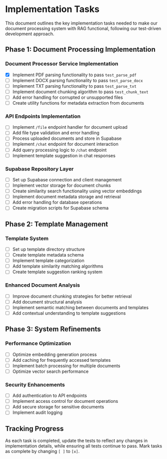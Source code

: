 # Implementation Tasks

This document outlines the key implementation tasks needed to make our document processing system with RAG functional, following our test-driven development approach.

## Phase 1: Document Processing Implementation

### Document Processor Service Implementation
- [x] Implement PDF parsing functionality to pass `test_parse_pdf`
- [ ] Implement DOCX parsing functionality to pass `test_parse_docx`
- [ ] Implement TXT parsing functionality to pass `test_parse_txt`
- [ ] Implement document chunking algorithm to pass `test_chunk_text`
- [ ] Add error handling for corrupted or unsupported files
- [ ] Create utility functions for metadata extraction from documents

### API Endpoints Implementation
- [ ] Implement `/file` endpoint handler for document upload
- [ ] Add file type validation and error handling
- [ ] Process uploaded documents and store in Supabase
- [ ] Implement `/chat` endpoint for document interaction
- [ ] Add query processing logic to `/chat` endpoint
- [ ] Implement template suggestion in chat responses

### Supabase Repository Layer
- [ ] Set up Supabase connection and client management
- [ ] Implement vector storage for document chunks
- [ ] Create similarity search functionality using vector embeddings
- [ ] Implement document metadata storage and retrieval
- [ ] Add error handling for database operations
- [ ] Create migration scripts for Supabase schema

## Phase 2: Template Management

### Template System
- [ ] Set up template directory structure
- [ ] Create template metadata schema
- [ ] Implement template categorization
- [ ] Add template similarity matching algorithms
- [ ] Create template suggestion ranking system

### Enhanced Document Analysis
- [ ] Improve document chunking strategies for better retrieval
- [ ] Add document structural analysis
- [ ] Implement semantic matching between documents and templates
- [ ] Add contextual understanding to template suggestions

## Phase 3: System Refinements

### Performance Optimization
- [ ] Optimize embedding generation process
- [ ] Add caching for frequently accessed templates
- [ ] Implement batch processing for multiple documents
- [ ] Optimize vector search performance

### Security Enhancements
- [ ] Add authentication to API endpoints
- [ ] Implement access control for document operations
- [ ] Add secure storage for sensitive documents
- [ ] Implement audit logging

## Tracking Progress

As each task is completed, update the tests to reflect any changes in implementation details, while ensuring all tests continue to pass. Mark tasks as complete by changing `[ ]` to `[x]`. 